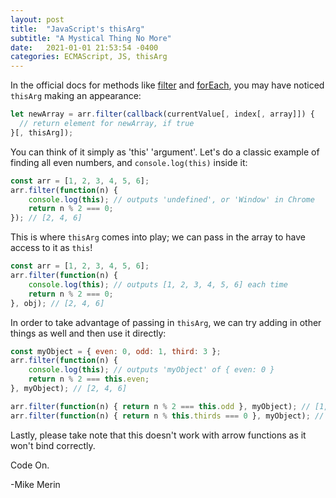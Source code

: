 ```yaml
---
layout: post
title:  "JavaScript's thisArg"
subtitle: "A Mystical Thing No More"
date:   2021-01-01 21:53:54 -0400
categories: ECMAScript, JS, thisArg
---
```

In the official docs for methods like [filter](https://developer.mozilla.org/en-US/docs/Web/JavaScript/Reference/Global_Objects/Array/filter) and [forEach](https://developer.mozilla.org/en-US/docs/Web/JavaScript/Reference/Global_Objects/Array/forEach), you may have noticed `thisArg` making an appearance:
<!--more-->
```js
let newArray = arr.filter(callback(currentValue[, index[, array]]) {
  // return element for newArray, if true
}[, thisArg]);
```

You can think of it simply as 'this' 'argument'. Let's do a classic example of finding all even numbers, and `console.log(this)` inside it:

```js
const arr = [1, 2, 3, 4, 5, 6];
arr.filter(function(n) {
    console.log(this); // outputs 'undefined', or 'Window' in Chrome
    return n % 2 === 0;
}); // [2, 4, 6]
```

This is where `thisArg` comes into play; we can pass in the array to have access to it as `this`!

```js
const arr = [1, 2, 3, 4, 5, 6];
arr.filter(function(n) {
    console.log(this); // outputs [1, 2, 3, 4, 5, 6] each time
    return n % 2 === 0;
}, obj); // [2, 4, 6]
```

In order to take advantage of passing in `thisArg`, we can try adding in other things as well and then use it directly:

```js
const myObject = { even: 0, odd: 1, third: 3 };
arr.filter(function(n) {
    console.log(this); // outputs 'myObject' of { even: 0 }
    return n % 2 === this.even;
}, myObject); // [2, 4, 6]

arr.filter(function(n) { return n % 2 === this.odd }, myObject); // [1, 3, 5]
arr.filter(function(n) { return n % this.thirds === 0 }, myObject); // [3, 6]
```

Lastly, please take note that this doesn't work with arrow functions as it won't bind correctly.

Code On.

-Mike Merin
